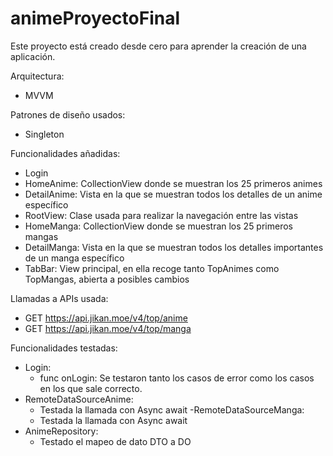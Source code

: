 # animeProyectoFinal
Este proyecto está creado desde cero para aprender la creación de una aplicación.

Arquitectura:
- MVVM

Patrones de diseño usados:
- Singleton


Funcionalidades añadidas:
- Login
- HomeAnime: CollectionView donde se muestran los 25 primeros animes
- DetailAnime: Vista en la que se muestran todos los detalles de un anime 
específico
- RootView: Clase usada para realizar la navegación entre las vistas
- HomeManga: CollectionView donde se muestran los 25 primeros mangas
- DetailManga: Vista en la que se muestran todos los detalles importantes 
de un manga específico
- TabBar: View principal, en ella recoge tanto TopAnimes como TopMangas, 
abierta a posibles cambios

Llamadas a APIs usada: 
- GET https://api.jikan.moe/v4/top/anime
- GET https://api.jikan.moe/v4/top/manga

Funcionalidades testadas:
- Login:
	- func onLogin: Se testaron tanto los casos de error como los 
casos en los que sale correcto.
- RemoteDataSourceAnime:
	- Testada la llamada con Async await
-RemoteDataSourceManga:
	- Testada la llamada con Async await
- AnimeRepository:
	- Testado el mapeo de dato DTO a DO
